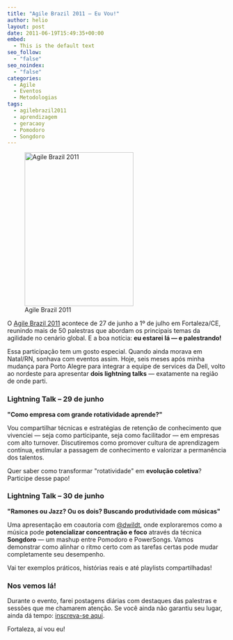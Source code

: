 ```yaml
---
title: "Agile Brazil 2011 – Eu Vou!"
author: helio
layout: post
date: 2011-06-19T15:49:35+00:00
embed:
  - This is the default text
seo_follow:
  - "false"
seo_noindex:
  - "false"
categories:
  - Agile
  - Eventos
  - Metodologias
tags:
  - agilebrazil2011
  - aprendizagem
  - geracaoy
  - Pomodoro
  - Songdoro
---
```


<figure id="attachment_359" style="width: 250px" class="wp-caption alignleft">
<img class="size-full wp-image-359" src="/uploads/2011/06/banner-250.png" alt="Agile Brazil 2011" width="250" height="354" srcset="/uploads/2011/06/banner-250.png 250w, /uploads/2011/06/banner-250-211x300.png 211w" sizes="(max-width: 250px) 100vw, 250px" />
<figcaption class="wp-caption-text">Agile Brazil 2011</figcaption>
</figure>

O <a href="http://agilebrazil.com" target="_blank">Agile Brazil 2011</a> acontece de 27 de junho a 1º de julho em Fortaleza/CE, reunindo mais de 50 palestras que abordam os principais temas da agilidade no cenário global. E a boa notícia: **eu estarei lá — e palestrando!**

Essa participação tem um gosto especial. Quando ainda morava em Natal/RN, sonhava com eventos assim. Hoje, seis meses após minha mudança para Porto Alegre para integrar a equipe de services da Dell, volto ao nordeste para apresentar **dois lightning talks** — exatamente na região de onde parti.

### Lightning Talk – 29 de junho

**"Como empresa com grande rotatividade aprende?"**

Vou compartilhar técnicas e estratégias de retenção de conhecimento que vivenciei — seja como participante, seja como facilitador — em empresas com alto turnover. Discutiremos como promover cultura de aprendizagem contínua, estimular a passagem de conhecimento e valorizar a permanência dos talentos.

Quer saber como transformar "rotatividade" em **evolução coletiva**? Participe desse papo!

### Lightning Talk – 30 de junho

**"Ramones ou Jazz? Ou os dois? Buscando produtividade com músicas"**

Uma apresentação em coautoria com <a title="Daniel Wildt" href="http://twitter.com/#!/dwildt" target="_blank">@dwildt</a>, onde exploraremos como a música pode **potencializar concentração e foco** através da técnica **Songdoro** — um mashup entre Pomodoro e PowerSongs. Vamos demonstrar como alinhar o ritmo certo com as tarefas certas pode mudar completamente seu desempenho.

Vai ter exemplos práticos, histórias reais e até playlists compartilhadas!

### Nos vemos lá!

Durante o evento, farei postagens diárias com destaques das palestras e sessões que me chamarem atenção. Se você ainda não garantiu seu lugar, ainda dá tempo: <a title="Inscrição para Agile Brazil 2011" href="http://submissoes.agilebrazil.com/attendees/new" target="_blank">inscreva-se aqui</a>.

Fortaleza, aí vou eu!
